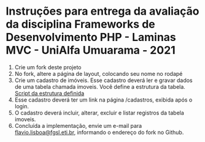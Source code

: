 # Instruções para entrega da avaliação da disciplina Frameworks de Desenvolvimento PHP - Laminas MVC - UniAlfa Umuarama - 2021

1. Crie um fork deste projeto
2. No fork, altere a página de layout, colocando seu nome no rodapé
3. Crie um cadastro de imóveis. Esse cadastro deverá ler e gravar dados de uma tabela chamada imoveis. Você define a estrutura da tabela. [Script da estrutura definida](https://gist.github.com/Wellington19/5297affe68a8727f9435f1f7c2969fee)
4. Esse cadastro deverá ter um link na página /cadastros, exibida após o login.
5. O cadastro deverá incluir, alterar, excluir e listar registros da tabela imoveis.
6. Concluída a implementação, envie um e-mail para flavio.lisboa@fgsl.eti.br, informando o endereço do fork no Github.